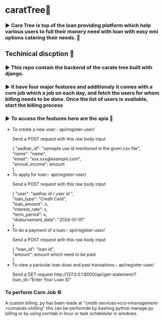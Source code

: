 # caratTree💎
<div>
  <h3>▶ Cara Tree is top of the loan providing platform which help various users to full their monery need with loan with easy emi options catering their needs. 💸</h3>
</div>

<div>
  <h2>Techinical discption 🚀</h2>
  <h3>▶ This repo contain the backend of the carate tree built with django.</h3>
  <h3>▶ It have four major features and additionaly it comes with a corn job which a job on each day, and fetch the users for whom billing needs to be done. Once the       list of users is available, start the billing process</h3>

  <h3>▶ To access the features here are the apis 🚥</h3>
  <ul>
    <li>To create a new user:- api/register-user/</li>
    <p>Send a POST request with this raw body input </p>
    {
    "aadhar_id": "sameple use id mentioned in the given csv file",<br/>
    "name": "name",<br/>
    "email": "xxx.xxx@example.com",<br/>
    "annual_income": amount <br/>
    }<br/>
    <li>To apply for loan:- api/register-user/</li>
    <p>Send a POST request with this raw body input </p>
    {
    "user": "aadhar id / user id ",<br/>
    "loan_type": "Credit Card",<br/>
    "loan_amount": x,<br/>
    "interest_rate": x,<br/>
    "term_period": x,<br/>
    "disbursement_date": "2024-01-01"<br/>
    }<br/>
    <li>To do a payment of a loan:- api/register-user/</li>
    <p>Send a POST request with this raw body input </p>
    {
    "loan_id": "loan id",<br/>
    "amount": amount which need to be paid<br/>
    }<br/>
    <li>To view a paricular loan dues and past transations:- api/register-user/</li>
    <p>Send a GET request http://127.0.0.1:8000/api/get-statement/?loan_id="Enter Your Loan ID" </p>
  </ul>  
  <h3>To perform Corn Job ⚙</h3>
  <p>A custom billing .py has been made at "credit-services->crs->management->comands->billing" tihs can be performde by bashing python manage.py billing
    or by using corntab in linux or task schdedular in windows.</p>
  
</div>
